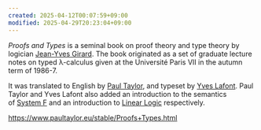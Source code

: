 ```yaml
---
created: 2025-04-12T00:07:59+09:00
modified: 2025-04-29T20:23:04+09:00
---
```


_Proofs and Types_ is a seminal book on proof theory and type theory by logician [Jean-Yves Girard](https://www.pls-lab.org/people/Jean-Yves_Girard).
The book originated as a set of graduate lecture notes on typed λ-calculus given at the Université Paris VII in the autumn term of 1986-7.

It was translated to English by [Paul Taylor](http://www.paultaylor.eu/), and typeset by [Yves Lafont](http://iml.univ-mrs.fr/~lafont/). Paul Taylor and Yves Lafont also added an introduction to the semantics of [System F](https://www.pls-lab.org/systems/System_F) and an introduction to [Linear Logic](https://www.pls-lab.org/systems/Linear_Logic) respectively.

https://www.paultaylor.eu/stable/Proofs+Types.html